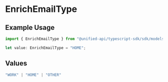 # EnrichEmailType

## Example Usage

```typescript
import { EnrichEmailType } from "@unified-api/typescript-sdk/sdk/models/shared";

let value: EnrichEmailType = "HOME";
```

## Values

```typescript
"WORK" | "HOME" | "OTHER"
```